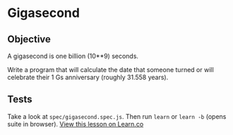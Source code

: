

# Gigasecond

## Objective

A gigasecond is one billion (10**9) seconds.

Write a program that will calculate the date that someone turned or will celebrate their 1 Gs anniversary (roughly 31.558 years).

## Tests

Take a look at `spec/gigasecond.spec.js`. Then run `learn` or `learn -b` (opens suite in browser).
<a href='https://learn.co/lessons/gigasecond.js' data-visibility='hidden'>View this lesson on Learn.co</a>
